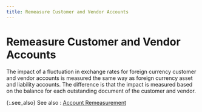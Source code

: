 ```yaml
---
title: Remeasure Customer and Vendor Accounts
---
```


# Remeasure Customer and Vendor Accounts


The impact of a fluctuation in exchange rates for foreign currency customer  and vendor accounts is measured the same way as foreign currency asset  and liability accounts. The difference is that the impact is measured  based on the balance for each outstanding document of the customer and  vendor.


{:.see_also}
See also
: [Account  Remeasurement]({{site.acc_baseurl}}/account-remeasurement/account_remeasurement_accounting.html)
